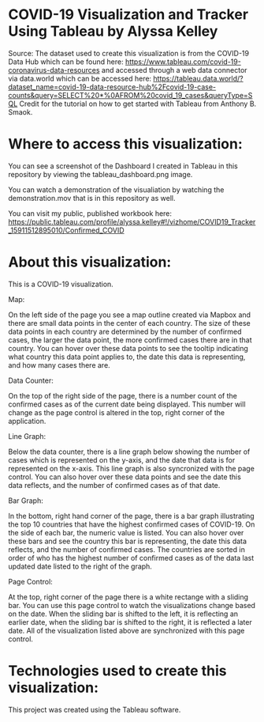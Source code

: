 # COVID-19 Visualization and Tracker Using Tableau by Alyssa Kelley

Source: The dataset used to create this visualization is from the COVID-19 Data Hub which can be found here: https://www.tableau.com/covid-19-coronavirus-data-resources and accessed through a web data connector via data.world which can be accessed here: https://tableau.data.world/?dataset_name=covid-19-data-resource-hub%2Fcovid-19-case-counts&query=SELECT%20*%0AFROM%20covid_19_cases&queryType=SQL
Credit for the tutorial on how to get started with Tableau from Anthony B. Smaok.

# Where to access this visualization:

You can see a screenshot of the Dashboard I created in Tableau in this repository by viewing the tableau_dashboard.png image.

You can watch a demonstration of the visualiation by watching the demonstration.mov that is in this repository as well.

You can visit my public, published workbook here: https://public.tableau.com/profile/alyssa.kelley#!/vizhome/COVID19_Tracker_15911512895010/Confirmed_COVID


# About this visualization:

This is a COVID-19 visualization. 

Map:

On the left side of the page you see a map outline created via Mapbox and there are small data points in the center of each country. The size of these data points in each country are determined by the number of confirmed cases, the larger the data point, the more confirmed cases there are in that country. You can hover over these data points to see the tooltip indicating what country this data point applies to, the date this data is representing, and how many cases there are.

Data Counter:

On the top of the right side of the page, there is a number count of the confirmed cases as of the current date being displayed. This number will change as the page control is altered in the top, right corner of the application.

Line Graph:

Below the data counter, there is a line graph below showing the number of cases which is represented on the y-axis, and the date that data is for represented on the x-axis. This line graph is also syncronized with the page control. You can also hover over these data points and see the date this data reflects, and the number of confirmed cases as of that date.

Bar Graph:

In the bottom, right hand corner of the page, there is a bar graph illustrating the top 10 countries that have the highest confirmed cases of COVID-19. On the side of each bar, the numeric value is listed. You can also hover over these bars and see the country this bar is representing, the date this data reflects, and the number of confirmed cases. The countries are sorted in order of who has the highest number of confirmed cases as of the data last updated date listed to the right of the graph.

Page Control:

At the top, right corner of the page there is a white rectange with a sliding bar. You can use this page control to watch the visualizations change based on the date. When the sliding bar is shifted to the left, it is reflecting an earlier date, when the sliding bar is shifted to the right, it is reflected a later date. All of the visualization listed above are synchronized with this page control.


# Technologies used to create this visualization:

This project was created using the Tableau software.